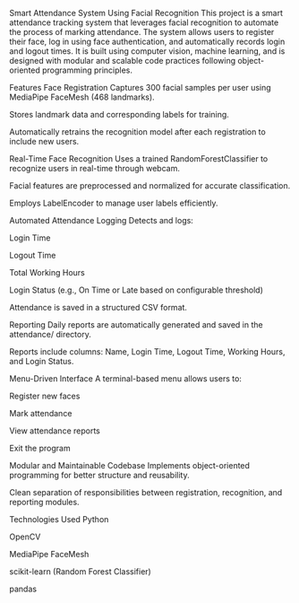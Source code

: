 Smart Attendance System Using Facial Recognition
This project is a smart attendance tracking system that leverages facial recognition to automate the process of marking attendance. The system allows users to register their face, log in using face authentication, and automatically records login and logout times. It is built using computer vision, machine learning, and is designed with modular and scalable code practices following object-oriented programming principles.

Features
Face Registration
Captures 300 facial samples per user using MediaPipe FaceMesh (468 landmarks).

Stores landmark data and corresponding labels for training.

Automatically retrains the recognition model after each registration to include new users.

Real-Time Face Recognition
Uses a trained RandomForestClassifier to recognize users in real-time through webcam.

Facial features are preprocessed and normalized for accurate classification.

Employs LabelEncoder to manage user labels efficiently.

Automated Attendance Logging
Detects and logs:

Login Time

Logout Time

Total Working Hours

Login Status (e.g., On Time or Late based on configurable threshold)

Attendance is saved in a structured CSV format.

Reporting
Daily reports are automatically generated and saved in the attendance/ directory.

Reports include columns: Name, Login Time, Logout Time, Working Hours, and Login Status.

Menu-Driven Interface
A terminal-based menu allows users to:

Register new faces

Mark attendance

View attendance reports

Exit the program

Modular and Maintainable Codebase
Implements object-oriented programming for better structure and reusability.

Clean separation of responsibilities between registration, recognition, and reporting modules.

Technologies Used
Python

OpenCV

MediaPipe FaceMesh

scikit-learn (Random Forest Classifier)

pandas

